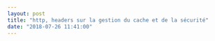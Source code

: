 ```yaml
---
layout: post
title: "http, headers sur la gestion du cache et de la sécurité"
date: "2018-07-26 11:41:00"
---
```

<script src="https://pastebin.com/embed_js/sVDYnaUX"></script>
